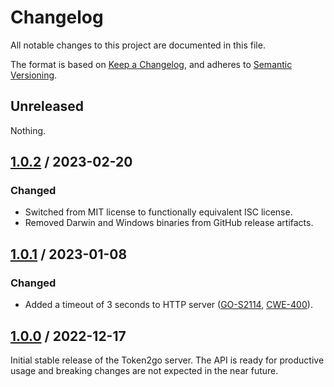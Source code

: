 # Changelog

All notable changes to this project are documented in this file.

The format is based on [Keep a Changelog](https://keepachangelog.com/en/1.1.0),
and adheres to [Semantic Versioning](https://semver.org/spec/v2.0.0).

## Unreleased

Nothing.

## [1.0.2](https://github.com/trallnag/token2go-server/compare/v1.0.1...v1.0.2) / 2023-02-20

### Changed

- Switched from MIT license to functionally equivalent ISC license.
- Removed Darwin and Windows binaries from GitHub release artifacts.

## [1.0.1](https://github.com/trallnag/token2go-server/compare/v1.0.0...v1.0.1) / 2023-01-08

### Changed

- Added a timeout of 3 seconds to HTTP server
  ([GO-S2114](https://deepsource.io/directory/analyzers/go/issues/GO-S2114),
  [CWE-400](https://cwe.mitre.org/data/definitions/400.html)).

## [1.0.0](https://github.com/trallnag/token2go-server/compare/3d62e4caf205bdf26b12b3900e27540e6ebfbd2e...v1.0.0) / 2022-12-17

Initial stable release of the Token2go server. The API is ready for productive
usage and breaking changes are not expected in the near future.
